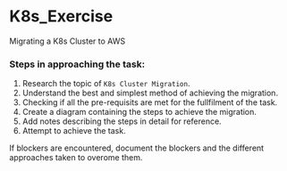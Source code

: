 # K8s_Exercise
Migrating a K8s Cluster to AWS

### Steps in approaching the task:
1. Research the topic of `K8s Cluster Migration`.
2. Understand the best and simplest method of achieving the migration.
3. Checking if all the pre-requisits are met for the fullfilment of the task.
4. Create a diagram containing the steps to achieve the migration.
5. Add notes describing the steps in detail for reference.
6. Attempt to achieve the task.

If blockers are encountered, document the blockers and the different approaches taken to overome them.